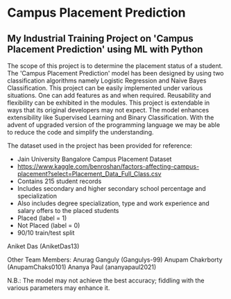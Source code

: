 # Campus Placement Prediction
My Industrial Training Project on 'Campus Placement Prediction' using ML with Python
-------------------------------------------------------------------------------------

The scope of this project is to determine the placement status of a student. The 'Campus Placement Prediction' model has been designed by using two classification algorithms namely Logistic Regression and Naive Bayes Classification. This project can be easily implemented under various situations. One can add features as and when required.
Reusability and flexibility can be exhibited in the modules. This project is extendable in ways that its original developers may not expect. The model enhances extensibility like Supervised Learning and Binary Classification.
With the advent of upgraded version of the programming language we may be able to reduce the code and simplify the understanding.

The dataset used in the project has been provided for reference:
- Jain University Bangalore Campus Placement Dataset
- https://www.kaggle.com/benroshan/factors-affecting-campus-placement?select=Placement_Data_Full_Class.csv
- Contains 215 student records
- Includes secondary and higher secondary school percentage and specialization
- Also includes degree specialization, type and work experience and salary offers to the placed students
- Placed (label = 1)
- Not Placed (label = 0)
- 90/10 train/test split

Aniket Das (AniketDas13)

Other Team Members:
Anurag Ganguly (Gangulys-99)
Anupam Chakrborty (AnupamChaks0101)
Ananya Paul (ananyapaul2021)

N.B.: The model may not achieve the best accuracy; fiddling with the various parameters may enhance it.